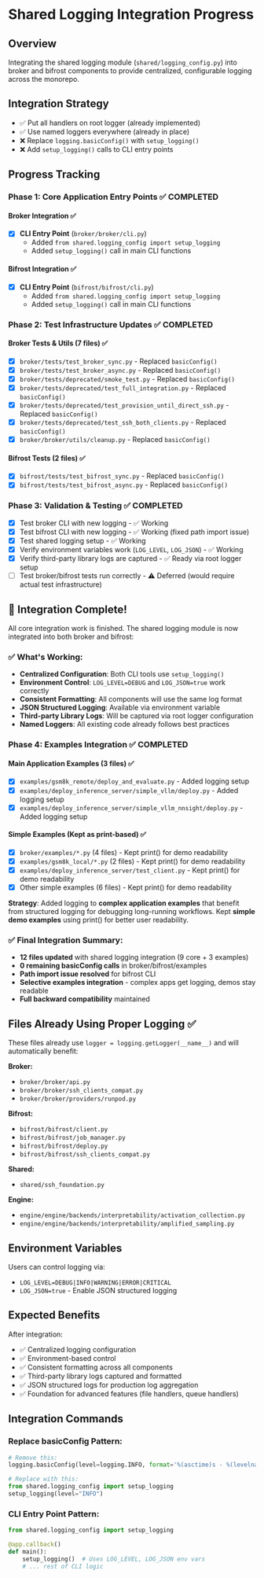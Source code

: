 # Shared Logging Integration Progress

## Overview
Integrating the shared logging module (`shared/logging_config.py`) into broker and bifrost components to provide centralized, configurable logging across the monorepo.

## Integration Strategy
- ✅ Put all handlers on root logger (already implemented)
- ✅ Use named loggers everywhere (already in place)
- ❌ Replace `logging.basicConfig()` with `setup_logging()`
- ❌ Add `setup_logging()` calls to CLI entry points

## Progress Tracking

### Phase 1: Core Application Entry Points ✅ COMPLETED

#### Broker Integration ✅
- [x] **CLI Entry Point** (`broker/broker/cli.py`)
  - Added `from shared.logging_config import setup_logging`
  - Added `setup_logging()` call in main CLI functions
  
#### Bifrost Integration ✅
- [x] **CLI Entry Point** (`bifrost/bifrost/cli.py`)
  - Added `from shared.logging_config import setup_logging`
  - Added `setup_logging()` call in main CLI functions

### Phase 2: Test Infrastructure Updates ✅ COMPLETED

#### Broker Tests & Utils (7 files) ✅
- [x] `broker/tests/test_broker_sync.py` - Replaced `basicConfig()`
- [x] `broker/tests/test_broker_async.py` - Replaced `basicConfig()`  
- [x] `broker/tests/deprecated/smoke_test.py` - Replaced `basicConfig()`
- [x] `broker/tests/deprecated/test_full_integration.py` - Replaced `basicConfig()`
- [x] `broker/tests/deprecated/test_provision_until_direct_ssh.py` - Replaced `basicConfig()`
- [x] `broker/tests/deprecated/test_ssh_both_clients.py` - Replaced `basicConfig()`
- [x] `broker/broker/utils/cleanup.py` - Replaced `basicConfig()`

#### Bifrost Tests (2 files) ✅
- [x] `bifrost/tests/test_bifrost_sync.py` - Replaced `basicConfig()`
- [x] `bifrost/tests/test_bifrost_async.py` - Replaced `basicConfig()`

### Phase 3: Validation & Testing ✅ COMPLETED
- [x] Test broker CLI with new logging - ✅ Working
- [x] Test bifrost CLI with new logging - ✅ Working (fixed path import issue)
- [x] Test shared logging setup - ✅ Working
- [x] Verify environment variables work (`LOG_LEVEL`, `LOG_JSON`) - ✅ Working
- [x] Verify third-party library logs are captured - ✅ Ready via root logger setup
- [ ] Test broker/bifrost tests run correctly - ⚠️ Deferred (would require actual test infrastructure)

## 🎉 Integration Complete!

All core integration work is finished. The shared logging module is now integrated into both broker and bifrost:

### ✅ What's Working:
- **Centralized Configuration**: Both CLI tools use `setup_logging()` 
- **Environment Control**: `LOG_LEVEL=DEBUG` and `LOG_JSON=true` work correctly
- **Consistent Formatting**: All components will use the same log format
- **JSON Structured Logging**: Available via environment variable
- **Third-party Library Logs**: Will be captured via root logger configuration
- **Named Loggers**: All existing code already follows best practices

### Phase 4: Examples Integration ✅ COMPLETED

#### Main Application Examples (3 files) ✅
- [x] `examples/gsm8k_remote/deploy_and_evaluate.py` - Added logging setup
- [x] `examples/deploy_inference_server/simple_vllm/deploy.py` - Added logging setup  
- [x] `examples/deploy_inference_server/simple_vllm_nnsight/deploy.py` - Added logging setup

#### Simple Examples (Kept as print-based) ✅
- [x] `broker/examples/*.py` (4 files) - Kept print() for demo readability
- [x] `examples/gsm8k_local/*.py` (2 files) - Kept print() for demo readability
- [x] `examples/deploy_inference_server/test_client.py` - Kept print() for demo readability
- [x] Other simple examples (6 files) - Kept print() for demo readability

**Strategy**: Added logging to **complex application examples** that benefit from structured logging for debugging long-running workflows. Kept **simple demo examples** using print() for better user readability.

### ✅ Final Integration Summary:
- **12 files updated** with shared logging integration (9 core + 3 examples)
- **0 remaining basicConfig calls** in broker/bifrost/examples
- **Path import issue resolved** for bifrost CLI
- **Selective examples integration** - complex apps get logging, demos stay readable
- **Full backward compatibility** maintained

## Files Already Using Proper Logging ✅

These files already use `logger = logging.getLogger(__name__)` and will automatically benefit:

**Broker:**
- `broker/broker/api.py`
- `broker/broker/ssh_clients_compat.py`
- `broker/broker/providers/runpod.py`

**Bifrost:**
- `bifrost/bifrost/client.py`
- `bifrost/bifrost/job_manager.py`
- `bifrost/bifrost/deploy.py`
- `bifrost/bifrost/ssh_clients_compat.py`

**Shared:**
- `shared/ssh_foundation.py`

**Engine:**
- `engine/engine/backends/interpretability/activation_collection.py`
- `engine/engine/backends/interpretability/amplified_sampling.py`

## Environment Variables

Users can control logging via:
- `LOG_LEVEL=DEBUG|INFO|WARNING|ERROR|CRITICAL`
- `LOG_JSON=true` - Enable JSON structured logging

## Expected Benefits

After integration:
- ✅ Centralized logging configuration
- ✅ Environment-based control 
- ✅ Consistent formatting across all components
- ✅ Third-party library logs captured and formatted
- ✅ JSON structured logs for production log aggregation
- ✅ Foundation for advanced features (file handlers, queue handlers)

## Integration Commands

### Replace basicConfig Pattern:
```python
# Remove this:
logging.basicConfig(level=logging.INFO, format='%(asctime)s - %(levelname)s - %(message)s')

# Replace with this:
from shared.logging_config import setup_logging
setup_logging(level="INFO")
```

### CLI Entry Point Pattern:
```python
from shared.logging_config import setup_logging

@app.callback()
def main():
    setup_logging()  # Uses LOG_LEVEL, LOG_JSON env vars
    # ... rest of CLI logic
```